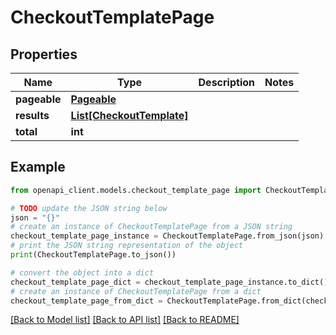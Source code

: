 # CheckoutTemplatePage


## Properties

Name | Type | Description | Notes
------------ | ------------- | ------------- | -------------
**pageable** | [**Pageable**](Pageable.md) |  | 
**results** | [**List[CheckoutTemplate]**](CheckoutTemplate.md) |  | 
**total** | **int** |  | 

## Example

```python
from openapi_client.models.checkout_template_page import CheckoutTemplatePage

# TODO update the JSON string below
json = "{}"
# create an instance of CheckoutTemplatePage from a JSON string
checkout_template_page_instance = CheckoutTemplatePage.from_json(json)
# print the JSON string representation of the object
print(CheckoutTemplatePage.to_json())

# convert the object into a dict
checkout_template_page_dict = checkout_template_page_instance.to_dict()
# create an instance of CheckoutTemplatePage from a dict
checkout_template_page_from_dict = CheckoutTemplatePage.from_dict(checkout_template_page_dict)
```
[[Back to Model list]](../README.md#documentation-for-models) [[Back to API list]](../README.md#documentation-for-api-endpoints) [[Back to README]](../README.md)


